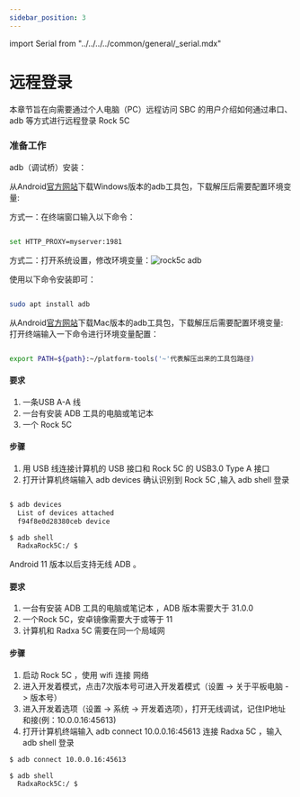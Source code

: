 ```yaml
---
sidebar_position: 3
---
```


import Serial from "../../../../common/general/\_serial.mdx"

# 远程登录

本章节旨在向需要通过个人电脑（PC）远程访问 SBC 的用户介绍如何通过串口、adb 等方式进行远程登录 Rock 5C

<Tabs queryString="target">

<TabItem value="serial" label="串口登录">

<Serial platform="rk" model="rock5c"/>

</TabItem>

<TabItem value="adb" label="adb登录">

### 准备工作

adb（调试桥）安装：

<Tabs queryString="target">

<TabItem value="adb_windows" label="Windows">

从Android[官方网站](https://source.android.com/docs/setup/build/adb)下载Windows版本的adb工具包，下载解压后需要配置环境变量:

方式一：在终端窗口输入以下命令：

```bash

set HTTP_PROXY=myserver:1981

```

方式二：打开系统设置，修改环境变量：![rock5c adb](/img/nx5/adb_config.webp)

</TabItem>

<TabItem value="adb_linux" label="Linux">

使用以下命令安装即可：

```bash

sudo apt install adb

```

</TabItem>

<TabItem value="adb_mac" label="Mac">

从Android[官方网站](https://source.android.com/docs/setup/build/adb)下载Mac版本的adb工具包，下载解压后需要配置环境变量:
打开终端输入一下命令进行环境变量配置：

```bash

export PATH=${path}:~/platform-tools('~'代表解压出来的工具包路径)

```

</TabItem>

</Tabs>

<Tabs queryString="target">

<TabItem value="wired_adb" label="有线登录">

#### 要求

1. 一条USB A-A 线
2. 一台有安装 ADB 工具的电脑或笔记本
3. 一个 Rock 5C

#### 步骤

1. 用 USB 线连接计算机的 USB 接口和 Rock 5C 的 USB3.0 Type A 接口
2. 打开计算机终端输入 adb devices 确认识别到 Rock 5C ,输入 adb shell 登录

```bash

$ adb devices
  List of devices attached
  f94f8e0d28380ceb device

$ adb shell
  RadxaRock5C:/ $

```

</TabItem>

<TabItem value="wireless_adb" label="无线登录">

Android 11 版本以后支持无线 ADB 。

#### 要求

1. 一台有安装 ADB 工具的电脑或笔记本 ，ADB 版本需要大于 31.0.0
2. 一个Rock 5C，安卓镜像需要大于或等于 11
3. 计算机和 Radxa 5C 需要在同一个局域网

#### 步骤

1. 启动 Rock 5C ，使用 wifi 连接 网络
2. 进入开发着模式，点击7次版本号可进入开发着模式（设置 -> 关于平板电脑 -> 版本号）
3. 进入开发着选项（设置 -> 系统 -> 开发着选项），打开无线调试，记住IP地址和接(例：10.0.0.16:45613)
4. 打开计算机终端输入 adb connect 10.0.0.16:45613 连接 Radxa 5C ，输入 adb shell 登录

```bash
$ adb connect 10.0.0.16:45613

$ adb shell
  RadxaRock5C:/ $
```

</TabItem>

</Tabs>

</TabItem>

</Tabs>
